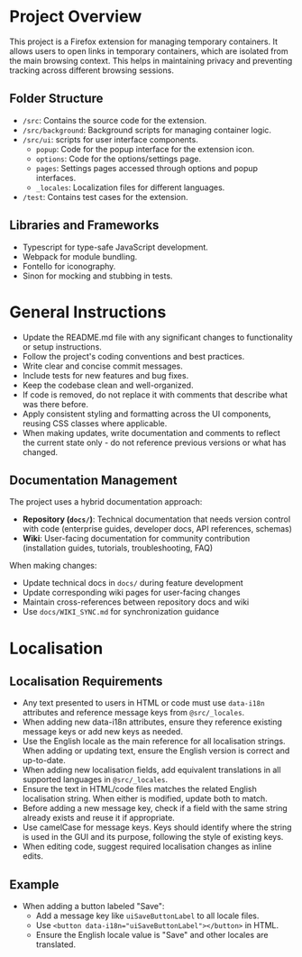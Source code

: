 # Project Overview

This project is a Firefox extension for managing temporary containers. It allows users to open links in temporary containers, which are isolated from the main browsing context. This helps in maintaining privacy and preventing tracking across different browsing sessions.

## Folder Structure

- `/src`: Contains the source code for the extension.
- `/src/background`: Background scripts for managing container logic.
- `/src/ui`: scripts for user interface components.
  - `popup`: Code for the popup interface for the extension icon.
  - `options`: Code for the options/settings page.
  - `pages`: Settings pages accessed through options and popup interfaces.
  - `_locales`: Localization files for different languages.
- `/test`: Contains test cases for the extension.

## Libraries and Frameworks

- Typescript for type-safe JavaScript development.
- Webpack for module bundling.
- Fontello for iconography.
- Sinon for mocking and stubbing in tests.

# General Instructions

- Update the README.md file with any significant changes to functionality or setup instructions.
- Follow the project's coding conventions and best practices.
- Write clear and concise commit messages.
- Include tests for new features and bug fixes.
- Keep the codebase clean and well-organized.
- If code is removed, do not replace it with comments that describe what was there before.
- Apply consistent styling and formatting across the UI components, reusing CSS classes where applicable.
- When making updates, write documentation and comments to reflect the current state only - do not reference previous versions or what has changed.

## Documentation Management

The project uses a hybrid documentation approach:

- **Repository (`docs/`)**: Technical documentation that needs version control with code (enterprise guides, developer docs, API references, schemas)
- **Wiki**: User-facing documentation for community contribution (installation guides, tutorials, troubleshooting, FAQ)

When making changes:

- Update technical docs in `docs/` during feature development
- Update corresponding wiki pages for user-facing changes
- Maintain cross-references between repository docs and wiki
- Use `docs/WIKI_SYNC.md` for synchronization guidance

# Localisation

## Localisation Requirements

- Any text presented to users in HTML or code must use `data-i18n` attributes and reference message keys from `@src/_locales`.
- When adding new data-i18n attributes, ensure they reference existing message keys or add new keys as needed.
- Use the English locale as the main reference for all localisation strings. When adding or updating text, ensure the English version is correct and up-to-date.
- When adding new localisation fields, add equivalent translations in all supported languages in `@src/_locales`.
- Ensure the text in HTML/code files matches the related English localisation string. When either is modified, update both to match.
- Before adding a new message key, check if a field with the same string already exists and reuse it if appropriate.
- Use camelCase for message keys. Keys should identify where the string is used in the GUI and its purpose, following the style of existing keys.
- When editing code, suggest required localisation changes as inline edits.

## Example

- When adding a button labeled "Save":
  - Add a message key like `uiSaveButtonLabel` to all locale files.
  - Use `<button data-i18n="uiSaveButtonLabel"></button>` in HTML.
  - Ensure the English locale value is "Save" and other locales are translated.
